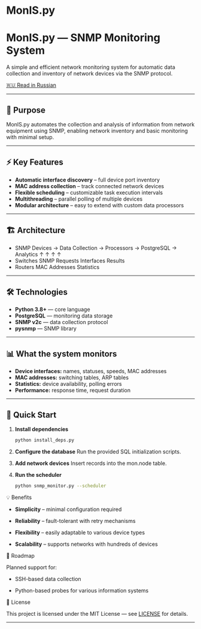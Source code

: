 # MonIS.py
# MonIS.py — SNMP Monitoring System

A simple and efficient network monitoring system for automatic data collection and inventory of network devices via the SNMP protocol.

[🇷🇺 Read in Russian](README.ru.md)

---

## 🎯 Purpose
MonIS.py automates the collection and analysis of information from network equipment using SNMP, enabling network inventory and basic monitoring with minimal setup.

---

## ⚡ Key Features
- **Automatic interface discovery** – full device port inventory  
- **MAC address collection** – track connected network devices  
- **Flexible scheduling** – customizable task execution intervals  
- **Multithreading** – parallel polling of multiple devices  
- **Modular architecture** – easy to extend with custom data processors

---

## 🏗 Architecture



- SNMP Devices → Data Collection → Processors → PostgreSQL → Analytics
↑ ↑ ↑ ↑
- Switches SNMP Requests Interfaces Results
- Routers MAC Addresses Statistics


---

## 🛠 Technologies
- **Python 3.8+** — core language  
- **PostgreSQL** — monitoring data storage  
- **SNMP v2c** — data collection protocol  
- **pysnmp** — SNMP library

---

## 📊 What the system monitors
- **Device interfaces:** names, statuses, speeds, MAC addresses  
- **MAC addresses:** switching tables, ARP tables  
- **Statistics:** device availability, polling errors  
- **Performance:** response time, request duration

---

## 🚀 Quick Start

1. **Install dependencies**  
   ```bash
   python install_deps.py

2. **Configure the database**
Run the provided SQL initialization scripts.

3. **Add network devices**
Insert records into the mon.node table.

4. **Run the scheduler**
   ```bash
   python snmp_monitor.py --scheduler

💡 Benefits

- **Simplicity** – minimal configuration required

- **Reliability** – fault-tolerant with retry mechanisms

- **Flexibility** – easily adaptable to various device types

- **Scalability** – supports networks with hundreds of devices

🧭 Roadmap

Planned support for:

- SSH-based data collection

- Python-based probes for various information systems

📄 License

This project is licensed under the MIT License — see [LICENSE](LICENSE) for details.


---
